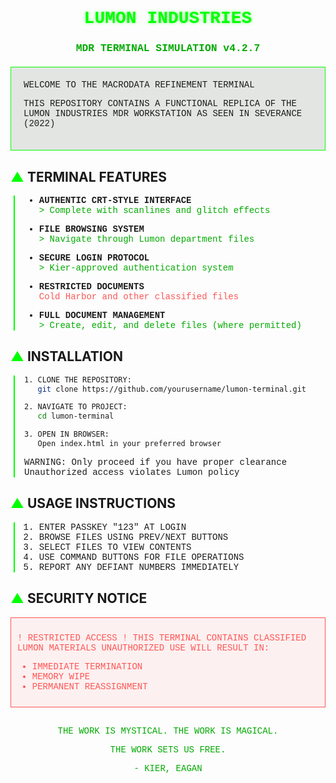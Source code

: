 <div align="center">
  <h1 style="color: #0f0; font-family: 'Courier New', monospace; text-shadow: 0 0 5px rgba(0, 255, 0, 0.5);">
    <span style="position: relative;">
      <span style="position: relative;">LUMON INDUSTRIES</span>
    </span>
  </h1>
  <h3 style="color: #0a0; font-family: 'Courier New', monospace;">MDR TERMINAL SIMULATION v4.2.7</h3>
</div>

<div style="border: 1px solid #0f0; padding: 20px; margin: 20px 0; background-color: rgba(0, 20, 0, 0.1); font-family: 'Courier New', monospace;">
WELCOME TO THE MACRODATA REFINEMENT TERMINAL

THIS REPOSITORY CONTAINS A FUNCTIONAL REPLICA
OF THE LUMON INDUSTRIES MDR WORKSTATION
AS SEEN IN SEVERANCE (2022)

</div>

## <span style="color: #0f0;">▲</span> TERMINAL FEATURES

<div style="border-left: 2px solid #0f0; padding-left: 15px; margin-left: 5px; font-family: 'Courier New', monospace;">

- **AUTHENTIC CRT-STYLE INTERFACE**  
  <span style="color: #0a0;">> Complete with scanlines and glitch effects</span>

- **FILE BROWSING SYSTEM**  
  <span style="color: #0a0;">> Navigate through Lumon department files</span>

- **SECURE LOGIN PROTOCOL**  
  <span style="color: #0a0;">> Kier-approved authentication system</span>

- **RESTRICTED DOCUMENTS**  
  <span style="color: #f55;"><i class="fas fa-lock"></i> Cold Harbor and other classified files</span>

- **FULL DOCUMENT MANAGEMENT**  
  <span style="color: #0a0;">> Create, edit, and delete files (where permitted)</span>

</div>

## <span style="color: #0f0;">▲</span> INSTALLATION

<div style="border-left: 2px solid #0f0; padding-left: 15px; margin-left: 5px; font-family: 'Courier New', monospace;">

```bash
1. CLONE THE REPOSITORY:
   git clone https://github.com/yourusername/lumon-terminal.git

2. NAVIGATE TO PROJECT:
   cd lumon-terminal

3. OPEN IN BROWSER:
   Open index.html in your preferred browser
```

WARNING: Only proceed if you have proper clearance
Unauthorized access violates Lumon policy
</div>

## <span style="color: #0f0;">▲</span> USAGE INSTRUCTIONS

<div style="border-left: 2px solid #0f0; padding-left: 15px; margin-left: 5px; font-family: 'Courier New', monospace;">

1. ENTER PASSKEY "123" AT LOGIN
2. BROWSE FILES USING PREV/NEXT BUTTONS
3. SELECT FILES TO VIEW CONTENTS
4. USE COMMAND BUTTONS FOR FILE OPERATIONS
5. REPORT ANY DEFIANT NUMBERS IMMEDIATELY
</div>

## <span style="color: #0f0;">▲</span> SECURITY NOTICE

<div style="border: 1px solid #f55; padding: 10px; margin: 15px 0; background-color: rgba(255, 0, 0, 0.05); font-family: 'Courier New', monospace; color: #f55;">

! RESTRICTED ACCESS !
THIS TERMINAL CONTAINS CLASSIFIED LUMON MATERIALS
UNAUTHORIZED USE WILL RESULT IN:
- IMMEDIATE TERMINATION
- MEMORY WIPE
- PERMANENT REASSIGNMENT
</div><div align="center" style="margin-top: 30px; color: #0a0; font-family: 'Courier New', monospace;"> <p>THE WORK IS MYSTICAL. THE WORK IS MAGICAL.</p> <p>THE WORK SETS US FREE.</p> <p>- KIER, EAGAN</p> </div><!-- Font Awesome for lock icons --><link rel="stylesheet" href="https://cdnjs.cloudflare.com/ajax/libs/font-awesome/6.4.0/css/all.min.css">
